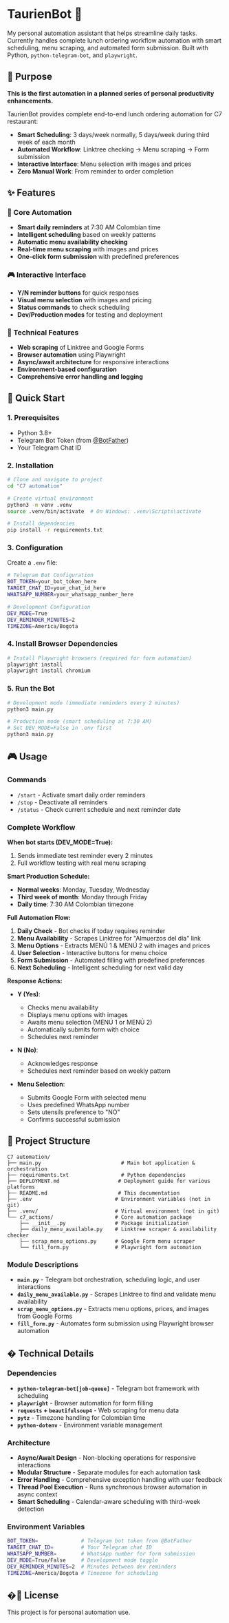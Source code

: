 # TaurienBot 🤖

My personal automation assistant that helps streamline daily tasks. Currently handles complete lunch ordering workflow automation with smart scheduling, menu scraping, and automated form submission. Built with Python, `python-telegram-bot`, and `playwright`.

## 🎯 Purpose

**This is the first automation in a planned series of personal productivity enhancements.**

TaurienBot provides complete end-to-end lunch ordering automation for C7 restaurant:

- **Smart Scheduling**: 3 days/week normally, 5 days/week during third week of each month
- **Automated Workflow**: Linktree checking → Menu scraping → Form submission
- **Interactive Interface**: Menu selection with images and prices
- **Zero Manual Work**: From reminder to order completion

## ✨ Features

### 🤖 Core Automation

- **Smart daily reminders** at 7:30 AM Colombian time
- **Intelligent scheduling** based on weekly patterns
- **Automatic menu availability checking**
- **Real-time menu scraping** with images and prices
- **One-click form submission** with predefined preferences

### 🎮 Interactive Interface

- **Y/N reminder buttons** for quick responses
- **Visual menu selection** with images and pricing
- **Status commands** to check scheduling
- **Dev/Production modes** for testing and deployment

### 🔧 Technical Features

- **Web scraping** of Linktree and Google Forms
- **Browser automation** using Playwright
- **Async/await architecture** for responsive interactions
- **Environment-based configuration**
- **Comprehensive error handling and logging**

## 🚀 Quick Start

### 1. Prerequisites

- Python 3.8+
- Telegram Bot Token (from [@BotFather](https://t.me/botfather))
- Your Telegram Chat ID

### 2. Installation

```bash
# Clone and navigate to project
cd "C7 automation"

# Create virtual environment
python3 -m venv .venv
source .venv/bin/activate  # On Windows: .venv\Scripts\activate

# Install dependencies
pip install -r requirements.txt
```

### 3. Configuration

Create a `.env` file:

```bash
# Telegram Bot Configuration
BOT_TOKEN=your_bot_token_here
TARGET_CHAT_ID=your_chat_id_here
WHATSAPP_NUMBER=your_whatsapp_number_here

# Development Configuration
DEV_MODE=True
DEV_REMINDER_MINUTES=2
TIMEZONE=America/Bogota
```

### 4. Install Browser Dependencies

```bash
# Install Playwright browsers (required for form automation)
playwright install
playwright install chromium
```

### 5. Run the Bot

```bash
# Development mode (immediate reminders every 2 minutes)
python3 main.py

# Production mode (smart scheduling at 7:30 AM)
# Set DEV_MODE=False in .env first
python3 main.py
```

## 🎮 Usage

### Commands

- `/start` - Activate smart daily order reminders
- `/stop` - Deactivate all reminders
- `/status` - Check current schedule and next reminder date

### Complete Workflow

**When bot starts (DEV_MODE=True):**

1. Sends immediate test reminder every 2 minutes
2. Full workflow testing with real menu scraping

**Smart Production Schedule:**

- **Normal weeks**: Monday, Tuesday, Wednesday
- **Third week of month**: Monday through Friday
- **Daily time**: 7:30 AM Colombian timezone

**Full Automation Flow:**

1. **Daily Check** - Bot checks if today requires reminder
2. **Menu Availability** - Scrapes Linktree for "Almuerzos del día" link
3. **Menu Options** - Extracts MENÚ 1 & MENÚ 2 with images and prices
4. **User Selection** - Interactive buttons for menu choice
5. **Form Submission** - Automated filling with predefined preferences
6. **Next Scheduling** - Intelligent scheduling for next valid day

**Response Actions:**

- **Y (Yes)**:

  - Checks menu availability
  - Displays menu options with images
  - Awaits menu selection (MENÚ 1 or MENÚ 2)
  - Automatically submits form with choice
  - Schedules next reminder

- **N (No)**:

  - Acknowledges response
  - Schedules next reminder based on weekly pattern

- **Menu Selection**:
  - Submits Google Form with selected menu
  - Uses predefined WhatsApp number
  - Sets utensils preference to "NO"
  - Confirms successful submission

## 📁 Project Structure

```
C7 automation/
├── main.py                          # Main bot application & orchestration
├── requirements.txt                 # Python dependencies
├── DEPLOYMENT.md                   # Deployment guide for various platforms
├── README.md                       # This documentation
├── .env                           # Environment variables (not in git)
├── .venv/                         # Virtual environment (not in git)
└── c7_actions/                    # Core automation package
    ├── __init__.py                # Package initialization
    ├── daily_menu_available.py    # Linktree scraper & availability checker
    ├── scrap_menu_options.py      # Google Form menu scraper
    └── fill_form.py               # Playwright form automation
```

### Module Descriptions

- **`main.py`** - Telegram bot orchestration, scheduling logic, and user interactions
- **`daily_menu_available.py`** - Scrapes Linktree to find and validate menu availability
- **`scrap_menu_options.py`** - Extracts menu options, prices, and images from Google Forms
- **`fill_form.py`** - Automates form submission using Playwright browser automation

## � Technical Details

### Dependencies

- **`python-telegram-bot[job-queue]`** - Telegram bot framework with scheduling
- **`playwright`** - Browser automation for form filling
- **`requests` + `beautifulsoup4`** - Web scraping for menu data
- **`pytz`** - Timezone handling for Colombian time
- **`python-dotenv`** - Environment variable management

### Architecture

- **Async/Await Design** - Non-blocking operations for responsive interactions
- **Modular Structure** - Separate modules for each automation task
- **Error Handling** - Comprehensive exception handling with user feedback
- **Thread Pool Execution** - Runs synchronous browser automation in async context
- **Smart Scheduling** - Calendar-aware scheduling with third-week detection

### Environment Variables

```bash
BOT_TOKEN=              # Telegram bot token from @BotFather
TARGET_CHAT_ID=         # Your Telegram chat ID
WHATSAPP_NUMBER=        # WhatsApp number for form submission
DEV_MODE=True/False     # Development mode toggle
DEV_REMINDER_MINUTES=2  # Minutes between dev reminders
TIMEZONE=America/Bogota # Timezone for scheduling
```

## �📝 License

This project is for personal automation use.
